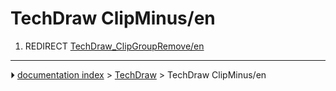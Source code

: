# TechDraw ClipMinus/en
1.  REDIRECT [TechDraw_ClipGroupRemove/en](TechDraw_ClipGroupRemove/en.md)



---
⏵ [documentation index](../README.md) > [TechDraw](TechDraw_Workbench.md) > TechDraw ClipMinus/en
